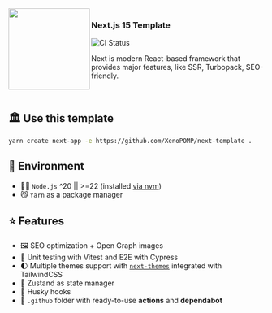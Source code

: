 <img src="https://github.com/XenoPOMP/next-template/assets/101574433/4f668b51-381f-4f1f-8803-f0b6370fd1b5" width="160" align="left" />

### Next.js 15 Template

<p>
<img alt="CI Status" src="https://img.shields.io/github/actions/workflow/status/XenoPOMP/next-template/ci.yml?logo=github&logoColor=%23fff&label=CI&style=flat-square" />

Next is modern React-based framework that provides major features, like SSR, Turbopack, SEO-friendly.

<br/>

## 🏛️ Use this template
```sh
yarn create next-app -e https://github.com/XenoPOMP/next-template .
```

## 🌌 Environment

- ⛓️‍💥 `Node.js` ^20 || >=22 (installed [via nvm](https://github.com/nvm-sh/nvm))
- 😼 `Yarn` as a package manager

## ⭐️ Features

- 🖼️ SEO optimization + Open Graph images
- 🧪 Unit testing with Vitest and E2E with Cypress
- 🌓 Multiple themes support with [`next-themes`](https://github.com/pacocoursey/next-themes) integrated with TailwindCSS
- 🐻 Zustand as state manager
- 🐶 Husky hooks
- 🌿 `.github` folder with ready-to-use **actions** and **dependabot**

